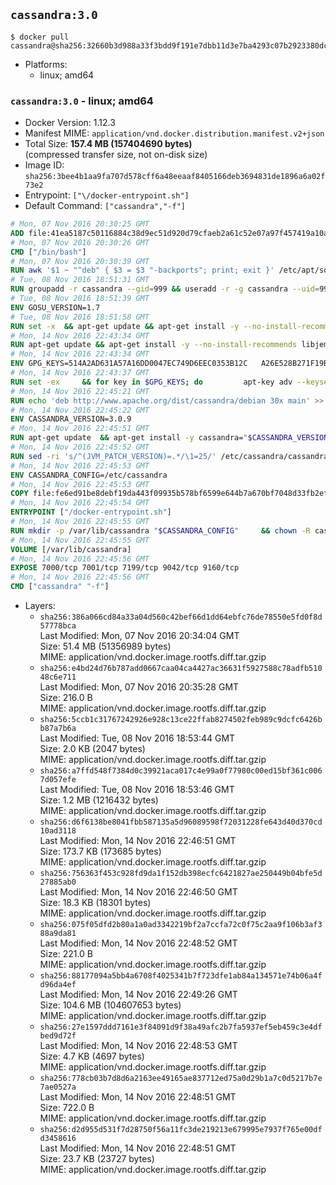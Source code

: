 ## `cassandra:3.0`

```console
$ docker pull cassandra@sha256:32660b3d988a33f3bdd9f191e7dbb11d3e7ba4293c07b2923380dc3cf720efbf
```

-	Platforms:
	-	linux; amd64

### `cassandra:3.0` - linux; amd64

-	Docker Version: 1.12.3
-	Manifest MIME: `application/vnd.docker.distribution.manifest.v2+json`
-	Total Size: **157.4 MB (157404690 bytes)**  
	(compressed transfer size, not on-disk size)
-	Image ID: `sha256:3bee4b1aa9fa707d578cff6a48eeaaf8405166deb3694831de1896a6a02f73e2`
-	Entrypoint: `["\/docker-entrypoint.sh"]`
-	Default Command: `["cassandra","-f"]`

```dockerfile
# Mon, 07 Nov 2016 20:30:25 GMT
ADD file:41ea5187c50116884c38d9ec51d920d79cfaeb2a61c52e07a97f457419a10a4f in / 
# Mon, 07 Nov 2016 20:30:26 GMT
CMD ["/bin/bash"]
# Mon, 07 Nov 2016 20:30:39 GMT
RUN awk '$1 ~ "^deb" { $3 = $3 "-backports"; print; exit }' /etc/apt/sources.list > /etc/apt/sources.list.d/backports.list
# Tue, 08 Nov 2016 18:51:31 GMT
RUN groupadd -r cassandra --gid=999 && useradd -r -g cassandra --uid=999 cassandra
# Tue, 08 Nov 2016 18:51:39 GMT
ENV GOSU_VERSION=1.7
# Tue, 08 Nov 2016 18:51:58 GMT
RUN set -x 	&& apt-get update && apt-get install -y --no-install-recommends ca-certificates wget && rm -rf /var/lib/apt/lists/* 	&& wget -O /usr/local/bin/gosu "https://github.com/tianon/gosu/releases/download/$GOSU_VERSION/gosu-$(dpkg --print-architecture)" 	&& wget -O /usr/local/bin/gosu.asc "https://github.com/tianon/gosu/releases/download/$GOSU_VERSION/gosu-$(dpkg --print-architecture).asc" 	&& export GNUPGHOME="$(mktemp -d)" 	&& gpg --keyserver ha.pool.sks-keyservers.net --recv-keys B42F6819007F00F88E364FD4036A9C25BF357DD4 	&& gpg --batch --verify /usr/local/bin/gosu.asc /usr/local/bin/gosu 	&& rm -r "$GNUPGHOME" /usr/local/bin/gosu.asc 	&& chmod +x /usr/local/bin/gosu 	&& gosu nobody true 	&& apt-get purge -y --auto-remove ca-certificates wget
# Mon, 14 Nov 2016 22:43:34 GMT
RUN apt-get update && apt-get install -y --no-install-recommends libjemalloc1 && rm -rf /var/lib/apt/lists/*
# Mon, 14 Nov 2016 22:43:34 GMT
ENV GPG_KEYS=514A2AD631A57A16DD0047EC749D6EEC0353B12C 	A26E528B271F19B9E5D8E19EA278B781FE4B2BDA
# Mon, 14 Nov 2016 22:43:37 GMT
RUN set -ex 	&& for key in $GPG_KEYS; do 		apt-key adv --keyserver ha.pool.sks-keyservers.net --recv-keys "$key"; 	done
# Mon, 14 Nov 2016 22:45:21 GMT
RUN echo 'deb http://www.apache.org/dist/cassandra/debian 30x main' >> /etc/apt/sources.list.d/cassandra.list
# Mon, 14 Nov 2016 22:45:22 GMT
ENV CASSANDRA_VERSION=3.0.9
# Mon, 14 Nov 2016 22:45:51 GMT
RUN apt-get update 	&& apt-get install -y cassandra="$CASSANDRA_VERSION" 	&& rm -rf /var/lib/apt/lists/*
# Mon, 14 Nov 2016 22:45:52 GMT
RUN sed -ri 's/^(JVM_PATCH_VERSION)=.*/\1=25/' /etc/cassandra/cassandra-env.sh
# Mon, 14 Nov 2016 22:45:53 GMT
ENV CASSANDRA_CONFIG=/etc/cassandra
# Mon, 14 Nov 2016 22:45:53 GMT
COPY file:fe6ed91be8debf19da443f09935b578bf6599e644b7a670bf7048d33fb2efa9e in /docker-entrypoint.sh 
# Mon, 14 Nov 2016 22:45:54 GMT
ENTRYPOINT ["/docker-entrypoint.sh"]
# Mon, 14 Nov 2016 22:45:55 GMT
RUN mkdir -p /var/lib/cassandra "$CASSANDRA_CONFIG" 	&& chown -R cassandra:cassandra /var/lib/cassandra "$CASSANDRA_CONFIG" 	&& chmod 777 /var/lib/cassandra "$CASSANDRA_CONFIG"
# Mon, 14 Nov 2016 22:45:55 GMT
VOLUME [/var/lib/cassandra]
# Mon, 14 Nov 2016 22:45:56 GMT
EXPOSE 7000/tcp 7001/tcp 7199/tcp 9042/tcp 9160/tcp
# Mon, 14 Nov 2016 22:45:56 GMT
CMD ["cassandra" "-f"]
```

-	Layers:
	-	`sha256:386a066cd84a33a04d560c42bef66d1dd64ebfc76de78550e5fd0f8d57778bca`  
		Last Modified: Mon, 07 Nov 2016 20:34:04 GMT  
		Size: 51.4 MB (51356989 bytes)  
		MIME: application/vnd.docker.image.rootfs.diff.tar.gzip
	-	`sha256:e4bd24d76b787add0667caa04ca4427ac36631f5927588c78adfb51048c6e711`  
		Last Modified: Mon, 07 Nov 2016 20:35:28 GMT  
		Size: 216.0 B  
		MIME: application/vnd.docker.image.rootfs.diff.tar.gzip
	-	`sha256:5ccb1c31767242926e928c13ce22ffab8274502feb989c9dcfc6426bb87a7b6a`  
		Last Modified: Tue, 08 Nov 2016 18:53:44 GMT  
		Size: 2.0 KB (2047 bytes)  
		MIME: application/vnd.docker.image.rootfs.diff.tar.gzip
	-	`sha256:a7ffd548f7384d0c39921aca017c4e99a0f77980c00ed15bf361c0067d057efe`  
		Last Modified: Tue, 08 Nov 2016 18:53:46 GMT  
		Size: 1.2 MB (1216432 bytes)  
		MIME: application/vnd.docker.image.rootfs.diff.tar.gzip
	-	`sha256:d6f6138be8041fbb587135a5d96089598f72031228fe643d40d370cd10ad3118`  
		Last Modified: Mon, 14 Nov 2016 22:46:51 GMT  
		Size: 173.7 KB (173685 bytes)  
		MIME: application/vnd.docker.image.rootfs.diff.tar.gzip
	-	`sha256:756363f453c928fd9da1f152db398ecfc6421827ae250449b04bfe5d27885ab0`  
		Last Modified: Mon, 14 Nov 2016 22:46:50 GMT  
		Size: 18.3 KB (18301 bytes)  
		MIME: application/vnd.docker.image.rootfs.diff.tar.gzip
	-	`sha256:075f05dfd2b80a1a0ad3342219bf2a7ccfa72c0f75c2aa9f106b3af388a9da81`  
		Last Modified: Mon, 14 Nov 2016 22:48:52 GMT  
		Size: 221.0 B  
		MIME: application/vnd.docker.image.rootfs.diff.tar.gzip
	-	`sha256:88177094a5bb4a6708f4025341b7f723dfe1ab84a134571e74b06a4fd96da4ef`  
		Last Modified: Mon, 14 Nov 2016 22:49:26 GMT  
		Size: 104.6 MB (104607653 bytes)  
		MIME: application/vnd.docker.image.rootfs.diff.tar.gzip
	-	`sha256:27e1597ddd7161e3f84091d9f38a49afc2b7fa5937ef5eb459c3e4dfbed9d72f`  
		Last Modified: Mon, 14 Nov 2016 22:48:53 GMT  
		Size: 4.7 KB (4697 bytes)  
		MIME: application/vnd.docker.image.rootfs.diff.tar.gzip
	-	`sha256:778cb03b7d8d6a2163ee49165ae837712ed75a0d29b1a7c0d5217b7e7ae0527a`  
		Last Modified: Mon, 14 Nov 2016 22:48:51 GMT  
		Size: 722.0 B  
		MIME: application/vnd.docker.image.rootfs.diff.tar.gzip
	-	`sha256:d2d955d531f7d28750f56a11fc3de219213e679995e7937f765e00dfd3458616`  
		Last Modified: Mon, 14 Nov 2016 22:48:51 GMT  
		Size: 23.7 KB (23727 bytes)  
		MIME: application/vnd.docker.image.rootfs.diff.tar.gzip
